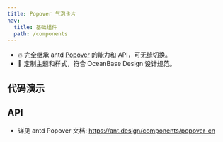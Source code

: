 ```yaml
---
title: Popover 气泡卡片
nav:
  title: 基础组件
  path: /components
---
```


- 🔥 完全继承 antd [Popover](https://ant.design/components/popover-cn) 的能力和 API，可无缝切换。
- 💄 定制主题和样式，符合 OceanBase Design 设计规范。

## 代码演示

<code src="./demo/basic.tsx" title="基本"></code>

<code src="./demo/trigger.tsx" title="触发方式"></code>

<code src="./demo/over-length.tsx" title="超长内容" description="浮层大小默认由内容区决定，最大宽度为 100vw。如果不想浮层被内容无限撑开，可以通过 `overlayInnerStyle` 设置最大宽高。"></code>

<code src="./demo/with-table.tsx" title="和表格搭配使用" description="1、浮层设置最大宽度，避免被表格内容无限拉伸。<br/>2、表格设置横向滚动 `scroll={{ x: 'max-content' }}`，避免折行。<br/>3、表格尺寸设为 `middle`，分页器尺寸设为 `small`，减小空间占用。"></code>

## API

- 详见 antd Popover 文档: https://ant.design/components/popover-cn
